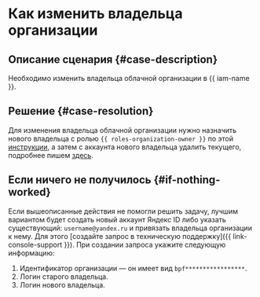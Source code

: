 # Как изменить владельца организации


## Описание сценария {#case-description}

Необходимо изменить владельца облачной организации в {{ iam-name }}.

## Решение {#case-resolution}

Для изменения владельца облачной организации нужно назначить нового владельца с ролью `{{ roles-organization-owner }}` по этой [инструкции](../../../organization/operations/add-org-admin.md), а затем с аккаунта нового владельца удалить текущего, подробнее пишем [здесь](../../../organization/operations/edit-account.md).

## Если ничего не получилось {#if-nothing-worked}

Если вышеописанные действия не помогли решить задачу, лучшим вариантом будет создать новый аккаунт Яндекс ID либо указать существующий: `username@yandex.ru` и привязать владельца организации к нему. Для этого [создайте запрос в техническую поддержку]({{ link-console-support }}). При создании запроса укажите следующую информацию:
 
1. Идентификатор организации — он имеет вид `bpf*****************`.
1. Логин старого владельца.
1. Логин нового владельца.